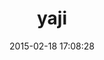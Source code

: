---
layout: post
title:  "yaji"
repo:   "avsej/yaji"
date:   2015-02-18 17:08:28
gemurl: https://github.com/avsej/yaji
---